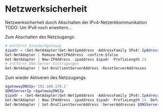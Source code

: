 # Netzwerksicherheit

Netzwerksicherheit durch Abschalten der IPv4-Netzerkkommunikation
TODO: Um IPv6 noch erweitern...

Zum Abschalten des Netzzugangs:

```Powershell
# entfernt Standardgateway
$ipadr = (Get-NetAdapter|Get-NetIpAddress -AddressFamily IPv4).IpAdress
Get-NetAdapter | Remove-NetIPAddress -confirm:$false
Get-NetAdapter | New-IPAddress -ipaddress $ipadr -PrefixLength 24
# entfernt DNS-Server Eintragungen
Get-NetAdapter | Set-DnsClientServerAddress -ResetServerAddresses
```

Zum wieder Aktiveren des Netzzugangs:

```Powershell
$gatewayDNSIp='192.168.178.1'
$DNSServerIp =$gatewayDNSIp
$ipadr = (Get-NetAdapter|Get-NetIpAddress -AddressFamily IPv4).IpAdress
Get-NetAdapter | New-IPAddress -ipaddress $ipadr -PrefixLength 24 -DefaultGateway $gatewayDNSIp
Get-NetAdapter | Set-DnsClientServerAddress -ServerAddresses $DNSServerIp
```


